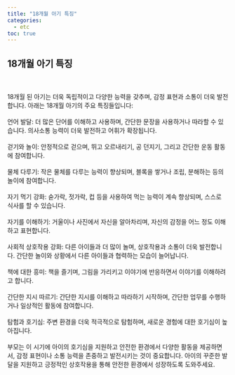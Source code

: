 ```yaml
---
title: "18개월 아기 특징"
categories: 
  - etc
toc: true
---
```

  
## 18개월 아기 특징
  <br/><br/>
18개월 된 아기는 더욱 독립적이고 다양한 능력을 갖추며, 감정 표현과 소통이 더욱 발전합니다. 아래는 18개월 아기의 주요 특징들입니다:
  <br/><br/>
언어 발달: 더 많은 단어를 이해하고 사용하며, 간단한 문장을 사용하거나 따라할 수 있습니다. 의사소통 능력이 더욱 발전하고 어휘가 확장됩니다.
  <br/><br/>
걷기와 놀이: 안정적으로 걷으며, 뛰고 오르내리기, 공 던지기, 그리고 간단한 운동 활동에 참여합니다.
  <br/><br/>
물체 다루기: 작은 물체를 다루는 능력이 향상되며, 블록을 쌓거나 조립, 분해하는 등의 놀이에 참여합니다.
  <br/><br/>
자기 먹기 강화: 숟가락, 젓가락, 컵 등을 사용하여 먹는 능력이 계속 향상되며, 스스로 식사를 할 수 있습니다.
  <br/><br/>
자기를 이해하기: 거울이나 사진에서 자신을 알아차리며, 자신의 감정을 어느 정도 이해하고 표현합니다.
  <br/><br/>
사회적 상호작용 강화: 다른 아이들과 더 많이 놀며, 상호작용과 소통이 더욱 발전합니다. 간단한 놀이와 상황에서 다른 아이들과 협력하는 모습이 늘어납니다.
  <br/><br/>
책에 대한 흥미: 책을 즐기며, 그림을 가리키고 이야기에 반응하면서 이야기를 이해하려고 합니다.
  <br/><br/>
간단한 지시 따르기: 간단한 지시를 이해하고 따라하기 시작하며, 간단한 업무를 수행하거나 일상적인 활동에 참여합니다.
  <br/><br/>
탐험과 호기심: 주변 환경을 더욱 적극적으로 탐험하며, 새로운 경험에 대한 호기심이 높아집니다.
  <br/><br/>
부모는 이 시기에 아이의 호기심을 지원하고 안전한 환경에서 다양한 활동을 제공하면서, 감정 표현이나 소통 능력을 존중하고 발전시키는 것이 중요합니다. 아이의 꾸준한 발달을 지원하고 긍정적인 상호작용을 통해 안전한 환경에서 성장하도록 도와주세요.